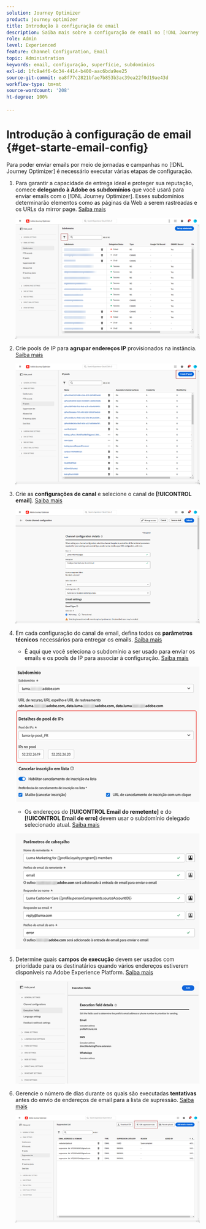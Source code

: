 ```yaml
---
solution: Journey Optimizer
product: journey optimizer
title: Introdução à configuração de email
description: Saiba mais sobre a configuração de email no [!DNL Journey Optimizer]
role: Admin
level: Experienced
feature: Channel Configuration, Email
topic: Administration
keywords: email, configuração, superfície, subdomínios
exl-id: 1fc9a4f6-6c34-4414-b400-aac6bda9ee25
source-git-commit: ea8f77c2821bfae7b853b3ac39ea22f0d19ae43d
workflow-type: tm+mt
source-wordcount: '208'
ht-degree: 100%

---
```


# Introdução à configuração de email {#get-starte-email-config}

Para poder enviar emails por meio de jornadas e campanhas no [!DNL Journey Optimizer] é necessário executar várias etapas de configuração.

1. Para garantir a capacidade de entrega ideal e proteger sua reputação, comece **delegando à Adobe os subdomínios** que você usará para enviar emails com o [!DNL Journey Optimizer]. Esses subdomínios determinarão elementos como as páginas da Web a serem rastreadas e os URLs da mirror page. [Saiba mais](../configuration/about-subdomain-delegation.md)

   ![](../configuration/assets/subdomain-list.png)

1. Crie pools de IP para **agrupar endereços IP** provisionados na instância. [Saiba mais](../configuration/ip-pools.md)

   ![](../configuration/assets/ip-pool-create.png)

1. Crie as **configurações de canal** e selecione o canal de **[!UICONTROL email]**. [Saiba mais](../configuration/channel-surfaces.md)


   ![](../configuration/assets/preset-general.png)

1. Em cada configuração do canal de email, defina todos os **parâmetros técnicos** necessários para entregar os emails. [Saiba mais](email-settings.md)

   * É aqui que você seleciona o subdomínio a ser usado para enviar os emails e os pools de IP para associar à configuração. [Saiba mais](email-settings.md#subdomains-and-ip-pools)

   ![](assets/surface-subdomain-ip-pool.png)

   * Os endereços do **[!UICONTROL Email do remetente]** e do **[!UICONTROL Email de erro]** devem usar o subdomínio delegado selecionado atual. [Saiba mais](email-settings.md#email-header)

   ![](assets/preset-header.png)

1. Determine quais **campos de execução** devem ser usados com prioridade para os destinatários quando vários endereços estiverem disponíveis na Adobe Experience Platform. [Saiba mais](../configuration/primary-email-addresses.md)

   ![](../configuration/assets/primary-address-execution-fields.png)

1. Gerencie o número de dias durante os quais são executadas **tentativas** antes do envio de endereços de email para a lista de supressão. [Saiba mais](../configuration/manage-suppression-list.md)

   ![](../configuration/assets/suppression-list-edit-retries.png)
